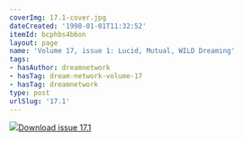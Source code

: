 ```yaml
---
coverImg: 17.1-cover.jpg
dateCreated: '1998-01-01T11:32:52'
itemId: bcphbs4b6on
layout: page
name: 'Volume 17, issue 1: Lucid, Mutual, WILD Dreaming'
tags:
- hasAuthor: dreamnetwork
- hasTag: dream-network-volume-17
- hasTag: dreamnetwork
type: post
urlSlug: '17.1'
---
```

<img class="card-journal-img" src="../images/17.1-rect.jpg"/><a href="../files/pdfs/Volume_17/17.1-Dream-Network_Volume-17_No-1.pdf" download="">Download issue 17.1</a>